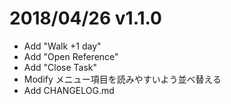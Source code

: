 
# 2018/04/26 v1.1.0
- Add "Walk +1 day"
- Add "Open Reference"
- Add "Close Task"
- Modify メニュー項目を読みやすいよう並べ替える
- Add CHANGELOG.md
